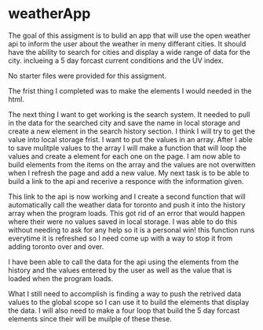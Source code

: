# weatherApp

The goal of this assigment is to bulid an app that will use the open weather api to inform the user about the weather in meny differant cities. It should have the ability to search for cities and display a wide range of data for the city. inclueing a 5 day forcast current conditions and the UV index.

No starter files were provided for this assigment.

The frist thing I completed was to make the elements I would needed in the html. 

The next thing I want to get working is the search system. It needed to pull in the data for the searched city and save the name in local storage and create a new element in the search history section. I think I will try to get the value into local storage frist. I want to put the values in an array. After I able to save mulitple values to the array I will make a function that will loop the values and create a element for each one on the page. I am now able to build elements from the items on the array and the values are not overwitten when I refresh the page and add a new value. My next task is to be able to build a link to the api and recerive a responce with the information given.

This link to the api is now working and I create a second function that will automatically call the weather data for toronto and push it into the history array when the program loads. This got rid of an error that would happen where their were no values saved in local storage. I was able to do this without needing to ask for any help so it is a personal win! this function runs everytime it is refreshed so I need come up with a way to stop it from adding toronto over and over. 

I have been able to call the data for the api using the elements from the history and the values entered by the user as well as the value that is loaded when the program loads.

What I still need to accomplish is finding a way to push the retrived data values to the global scope so I can use it to build the elements that display the data. I will also need to make a four loop that build the 5 day forcast elements since their will be muilple of these these. 




